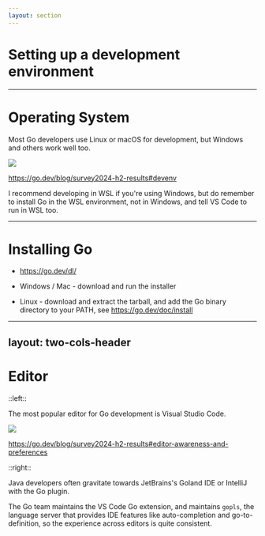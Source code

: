 ```yaml
---
layout: section
---
```


# Setting up a development environment

---

# Operating System

Most Go developers use Linux or macOS for development, but Windows and others work well too.

<img src="/os_dev.svg">

https://go.dev/blog/survey2024-h2-results#devenv

<Tip>
I recommend developing in WSL if you're using Windows, but do remember to install Go in the WSL environment, not in Windows, and tell VS Code to run in WSL too.
</Tip>

---

# Installing Go

- https://go.dev/dl/

- Windows / Mac - download and run the installer
- Linux - download and extract the tarball, and add the Go binary directory to your PATH, see https://go.dev/doc/install

---
layout: two-cols-header
---

# Editor

::left::

The most popular editor for Go development is Visual Studio Code.

<img src="/editor.svg">

https://go.dev/blog/survey2024-h2-results#editor-awareness-and-preferences

::right::

<Tip>
Java developers often gravitate towards JetBrains's Goland IDE or IntelliJ with the Go plugin.

The Go team maintains the VS Code Go extension, and maintains `gopls`, the language server that provides IDE features like auto-completion and go-to-definition, so the experience across editors is quite consistent.
</Tip>

